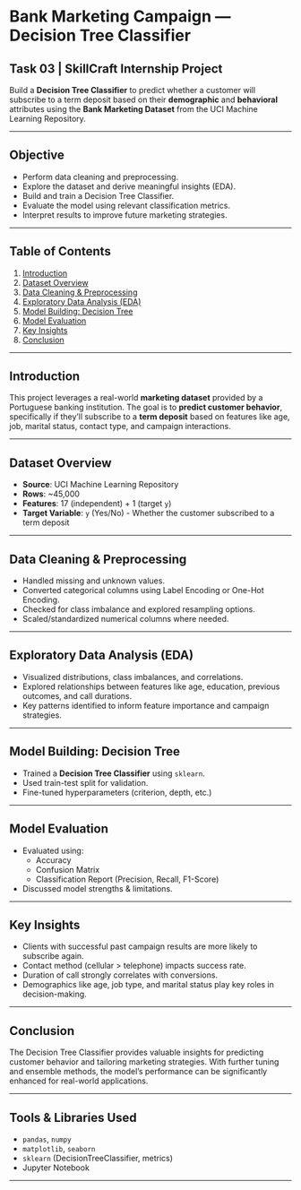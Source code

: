 #  Bank Marketing Campaign — Decision Tree Classifier

##  Task 03 | SkillCraft Internship Project

Build a **Decision Tree Classifier** to predict whether a customer will subscribe to a term deposit based on their **demographic** and **behavioral** attributes using the **Bank Marketing Dataset** from the UCI Machine Learning Repository.

---

##  Objective

- Perform data cleaning and preprocessing.
- Explore the dataset and derive meaningful insights (EDA).
- Build and train a Decision Tree Classifier.
- Evaluate the model using relevant classification metrics.
- Interpret results to improve future marketing strategies.

---

##  Table of Contents

1. [Introduction](#-introduction)
2. [Dataset Overview](#-dataset-overview)
3. [Data Cleaning & Preprocessing](#-data-cleaning--preprocessing)
4. [Exploratory Data Analysis (EDA)](#-exploratory-data-analysis-eda)
5. [Model Building: Decision Tree](#-model-building-decision-tree)
6. [Model Evaluation](#-model-evaluation)
7. [Key Insights](#-key-insights)
8. [Conclusion](#-conclusion)

---

##  Introduction

This project leverages a real-world **marketing dataset** provided by a Portuguese banking institution. The goal is to **predict customer behavior**, specifically if they’ll subscribe to a **term deposit** based on features like age, job, marital status, contact type, and campaign interactions.

---

##  Dataset Overview

-  **Source**: UCI Machine Learning Repository
-  **Rows**: ~45,000
-  **Features**: 17 (independent) + 1 (target `y`)
-  **Target Variable**: `y` (Yes/No) - Whether the customer subscribed to a term deposit

---

##  Data Cleaning & Preprocessing

- Handled missing and unknown values.
- Converted categorical columns using Label Encoding or One-Hot Encoding.
- Checked for class imbalance and explored resampling options.
- Scaled/standardized numerical columns where needed.

---

##  Exploratory Data Analysis (EDA)

- Visualized distributions, class imbalances, and correlations.
- Explored relationships between features like age, education, previous outcomes, and call durations.
- Key patterns identified to inform feature importance and campaign strategies.

---

##  Model Building: Decision Tree

- Trained a **Decision Tree Classifier** using `sklearn`.
- Used train-test split for validation.
- Fine-tuned hyperparameters (criterion, depth, etc.)

---

##  Model Evaluation

- Evaluated using:
  - Accuracy
  - Confusion Matrix
  - Classification Report (Precision, Recall, F1-Score)
- Discussed model strengths & limitations.

---

##  Key Insights

- Clients with successful past campaign results are more likely to subscribe again.
- Contact method (cellular > telephone) impacts success rate.
- Duration of call strongly correlates with conversions.
- Demographics like age, job type, and marital status play key roles in decision-making.

---

##  Conclusion

The Decision Tree Classifier provides valuable insights for predicting customer behavior and tailoring marketing strategies. With further tuning and ensemble methods, the model’s performance can be significantly enhanced for real-world applications.

---

##  Tools & Libraries Used

- `pandas`, `numpy`
- `matplotlib`, `seaborn`
- `sklearn` (DecisionTreeClassifier, metrics)
- Jupyter Notebook

---
